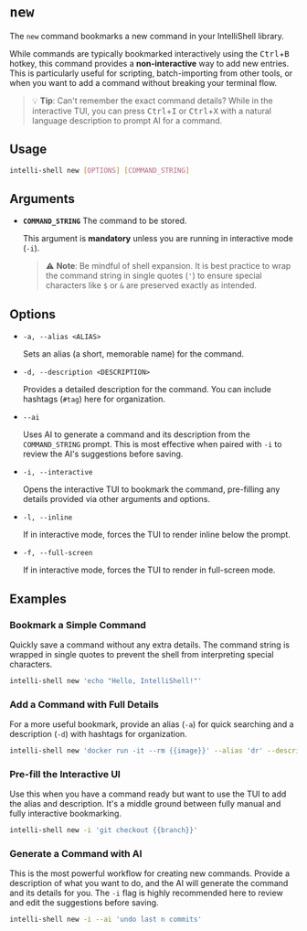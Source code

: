 # `new`

The `new` command bookmarks a new command in your IntelliShell library.

While commands are typically bookmarked interactively using the <kbd>Ctrl</kbd>+<kbd>B</kbd> hotkey, this command provides
a **non-interactive** way to add new entries. This is particularly useful for scripting, batch-importing from other tools,
or when you want to add a command without breaking your terminal flow.

>💡 **Tip**: Can't remember the exact command details? While in the interactive TUI, you can press <kbd>Ctrl</kbd>+<kbd>I</kbd>
> or <kbd>Ctrl</kbd>+<kbd>X</kbd> with a natural language description to prompt AI for a command.

## Usage

```sh
intelli-shell new [OPTIONS] [COMMAND_STRING]
```

## Arguments

- **`COMMAND_STRING`** The command to be stored.
  
  This argument is **mandatory** unless you are running in interactive mode (`-i`).
  > ⚠️ **Note**: Be mindful of shell expansion. It is best practice to wrap the command string in single quotes (`'`)
  > to ensure special characters like `$` or `&` are preserved exactly as intended.

## Options

- `-a, --alias <ALIAS>`
  
  Sets an alias (a short, memorable name) for the command.

- `-d, --description <DESCRIPTION>`
  
  Provides a detailed description for the command. You can include hashtags (`#tag`) here for organization.

- `--ai`
  
  Uses AI to generate a command and its description from the `COMMAND_STRING` prompt. This is most effective when paired
  with `-i` to review the AI's suggestions before saving.

- `-i, --interactive`
  
  Opens the interactive TUI to bookmark the command, pre-filling any details provided via other arguments and options.

- `-l, --inline`
  
  If in interactive mode, forces the TUI to render inline below the prompt.

- `-f, --full-screen`
  
  If in interactive mode, forces the TUI to render in full-screen mode.

## Examples

### Bookmark a Simple Command

Quickly save a command without any extra details. The command string is wrapped in single quotes to prevent the shell
from interpreting special characters.

```sh
intelli-shell new 'echo "Hello, IntelliShell!"'
```

### Add a Command with Full Details

For a more useful bookmark, provide an alias (`-a`) for quick searching and a description (`-d`) with hashtags for
organization.

```sh
intelli-shell new 'docker run -it --rm {{image}}' --alias 'dr' --description 'Run a temporary docker image #docker'
```

### Pre-fill the Interactive UI

Use this when you have a command ready but want to use the TUI to add the alias and description. It's a middle ground
between fully manual and fully interactive bookmarking.

```sh
intelli-shell new -i 'git checkout {{branch}}'
```

### Generate a Command with AI

This is the most powerful workflow for creating new commands. Provide a description of what you want to do, and the AI
will generate the command and its details for you. The `-i` flag is highly recommended here to review and edit the
suggestions before saving.

```sh
intelli-shell new -i --ai 'undo last n commits'
```
